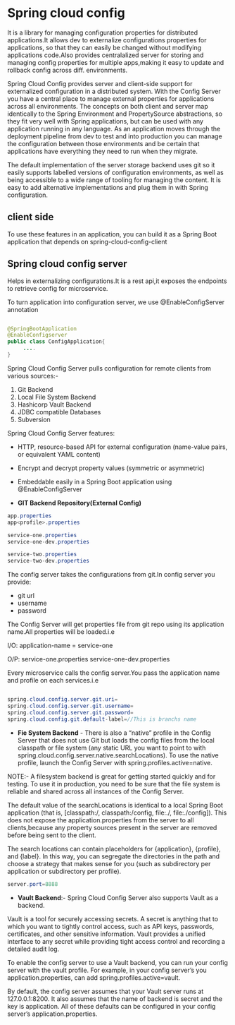 # Spring cloud config

It is a library for managing configuration properties for distributed applications.It allows dev to externalize configurations properties for applications, so that they can easily be changed without modifying applications code.Also provides centralalized server for storing and managing config properties for multiple apps,making it easy to update and rollback config across diff. environments.

Spring Cloud Config provides server and client-side support for externalized configuration in a distributed system. With the Config Server you have a central place to manage external properties for applications across all environments. The concepts on both client and server map identically to the Spring Environment and PropertySource abstractions, so they fit very well with Spring applications, but can be used with any application running in any language. As an application moves through the deployment pipeline from dev to test and into production you can manage the configuration between those environments and be certain that applications have everything they need to run when they migrate.

The default implementation of the server storage backend uses git so it easily supports labelled versions of configuration environments, as well as being accessible to a wide range of tooling for managing the content. It is easy to add alternative implementations and plug them in with Spring configuration.

## client side

To use these features in an application, you can build it as a Spring Boot application that depends on spring-cloud-config-client

## Spring cloud config server

Helps in externalizing configurations.It is a rest api,it exposes the endpoints to retrieve config for microservice.

To turn application into configuration server, we use @EnableConfigServer annotation

```java

@SpringBootApplication
@EnableConfigserver
public class ConfigApplication{
     ....
}
```

Spring Cloud Config Server pulls configuration for remote clients from various sources:-

1. Git Backend
2. Local File System Backend
3. Hashicorp Vault Backend
4. JDBC compatible Databases
5. Subversion

Spring Cloud Config Server features:

- HTTP, resource-based API for external configuration (name-value pairs, or equivalent YAML content)
- Encrypt and decrypt property values (symmetric or asymmetric)
- Embeddable easily in a Spring Boot application using @EnableConfigServer

- **GIT Backend Repository(External Config)**

```java
app.properties
app<profile>.properties

service-one.properties
service-one-dev.properties

service-two.properties
service-two-dev.properties
```

The config server takes the configurations from git.In config server you provide:

- git url
- username
- password

The Config Server will get properties file from git repo using its application name.All properties will be loaded.i.e

I/O: application-name = service-one

O/P: service-one.properties
     service-one-dev.properties

Every microservice calls the config server.You pass the application name and profile on each services.i.e

```java

spring.cloud.config.server.git.uri=
spring.cloud.config.server.git.username=
spring.cloud.config.server.git.password=
spring.cloud.config.git.default-label=//This is branchs name
```

- **Fie System Backend** - There is also a “native” profile in the Config Server that does not use Git but loads the config files from the local classpath or file system (any static URL you want to point to with spring.cloud.config.server.native.searchLocations). To use the native profile, launch the Config Server with spring.profiles.active=native.

NOTE:- A filesystem backend is great for getting started quickly and for testing. To use it in production, you need to be sure that the file system is reliable and shared across all instances of the Config Server.

The default value of the searchLocations is identical to a local Spring Boot application (that is, [classpath:/, classpath:/config, file:./, file:./config]).
This does not expose the application.properties from the server to all clients,because any property sources present in the server are removed before being sent to the client.

The search locations can contain placeholders for {application}, {profile}, and {label}. In this way, you can segregate the directories in the path and choose a strategy that makes sense for you (such as subdirectory per application or subdirectory per profile).

```java
server.port=8888
```

- **Vault Backend**:- Spring Cloud Config Server also supports Vault as a backend.

Vault is a tool for securely accessing secrets. A secret is anything that to which you want to tightly control access, such as API keys, passwords, certificates, and other sensitive information. Vault provides a unified interface to any secret while providing tight access control and recording a detailed audit log.

To enable the config server to use a Vault backend, you can run your config server with the vault profile. For example, in your config server’s you application.properties, can add spring.profiles.active=vault.

By default, the config server assumes that your Vault server runs at 127.0.0.1:8200. It also assumes that the name of backend is secret and the key is application. All of these defaults can be configured in your config server’s application.properties.
